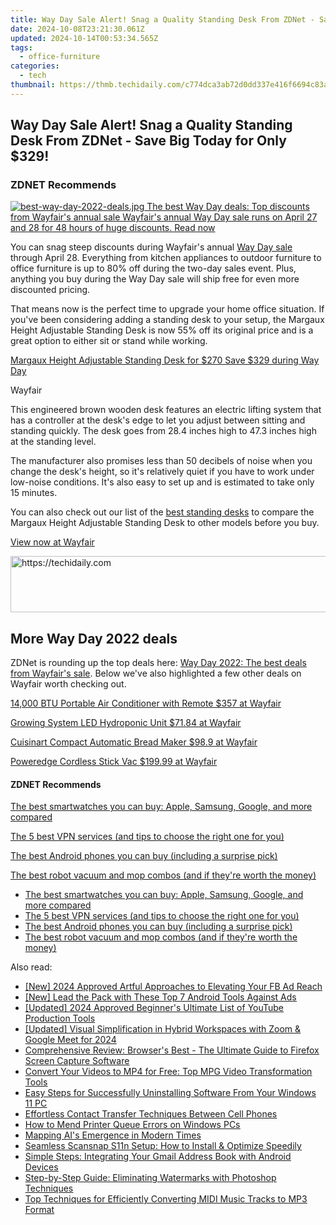 ```yaml
---
title: Way Day Sale Alert! Snag a Quality Standing Desk From ZDNet - Save Big Today for Only $329!
date: 2024-10-08T23:21:30.061Z
updated: 2024-10-14T00:53:34.565Z
tags:
  - office-furniture
categories:
  - tech
thumbnail: https://thmb.techidaily.com/c774dca3ab72d0dd337e416f6694c83a3258e570406ced6f2d33110479fdae4a.jpg
---
```


## Way Day Sale Alert! Snag a Quality Standing Desk From ZDNet - Save Big Today for Only $329!

### **ZDNET** Recommends

[![best-way-day-2022-deals.jpg](https://www.zdnet.com/a/img/resize/d2387210e096ba2e5a0f57dfa6f90a503eb0d55d/2022/04/27/4e9d3b65-8c00-4cad-90b3-93ab7a00f3c0/best-way-day-2022-deals.jpg?auto=webp&fit=crop&frame=1&height=238.5&width=459) The best Way Day deals: Top discounts from Wayfair's annual sale Wayfair's annual Way Day sale runs on April 27 and 28 for 48 hours of huge discounts.  Read now](https://www.zdnet.com/article/best-way-day-deals/)

You can snag steep discounts during Wayfair's annual [Way Day sale](https://www.zdnet.com/article/best-way-day-deals/) through April 28\. Everything from kitchen appliances to outdoor furniture to office furniture is up to 80% off during the two-day sales event. Plus, anything you buy during the Way Day sale will ship free for even more discounted pricing. 

That means now is the perfect time to upgrade your home office situation. If you've been considering adding a standing desk to your setup, the Margaux Height Adjustable Standing Desk is now 55% off its original price and is a great option to either sit or stand while working. 

[Margaux Height Adjustable Standing Desk for $270 Save $329 during Way Day](https://www.anrdoezrs.net/click-9041660-15735083?url=https%3A%2F%2Fwww.wayfair.com%2Ffurniture%2Fpdp%2Fupper-square-margaux-height-adjustable-standing-desk-w006059911.html&sid=zd-%5F%5FCOM%5FCLICK%5FID%5F%5F-dtp) 

Wayfair

This engineered brown wooden desk features an electric lifting system that has a controller at the desk's edge to let you adjust between sitting and standing quickly. The desk goes from 28.4 inches high to 47.3 inches high at the standing level.

The manufacturer also promises less than 50 decibels of noise when you change the desk's height, so it's relatively quiet if you have to work under low-noise conditions. It's also easy to set up and is estimated to take only 15 minutes.

You can also check out our list of the [best standing desks](https://www.zdnet.com/home-and-office/smart-office/best-standing-desks/) to compare the Margaux Height Adjustable Standing Desk to other models before you buy. 

[View now at Wayfair](https://www.anrdoezrs.net/click-9041660-15735083?url=https%3A%2F%2Fwww.wayfair.com%2Ffurniture%2Fpdp%2Fupper-square-margaux-height-adjustable-standing-desk-w006059911.html&sid=zd-%5F%5FCOM%5FCLICK%5FID%5F%5F-dtp) 

<!-- affiliate ads begin -->
<a href="https://appsumo.8odi.net/c/5597632/2144298/7443" target="_top" id="2144298">
  <img src="//a.impactradius-go.com/display-ad/7443-2144298" border="0" alt="https://techidaily.com" width="728" height="90"/>
</a>
<img height="0" width="0" src="https://appsumo.8odi.net/i/5597632/2144298/7443" style="position:absolute;visibility:hidden;" border="0" />
<!-- affiliate ads end -->

## More Way Day 2022 deals

ZDNet is rounding up the top deals here: [Way Day 2022: The best deals from Wayfair's sale](https://www.zdnet.com/article/best-way-day-deals/). Below we've also highlighted a few other deals on Wayfair worth checking out.

[14,000 BTU Portable Air Conditioner with Remote $357 at Wayfair](https://go.shopyourlikes.com/pi/57b1affae07d0329f9a4b3b0c0954f23e94a230b?afId=614548&afCampaignId=zd-%5F%5FCOM%5FCLICK%5FID%5F%5F-dtp&afCreativeId=2993&afPlacementId=2)

[Growing System LED Hydroponic Unit $71.84 at Wayfair](https://go.shopyourlikes.com/pi/d4e43dad64d38c20e8f1d176bd2041ecc1ddc221?afId=614548&afCampaignId=zd-%5F%5FCOM%5FCLICK%5FID%5F%5F-dtp&afCreativeId=2993&afPlacementId=2)

[Cuisinart Compact Automatic Bread Maker $98.9 at Wayfair](https://go.shopyourlikes.com/pi/90aea63ece32ff26b39f377c79ae2062f8a7c587?afId=614548&afCampaignId=zd-%5F%5FCOM%5FCLICK%5FID%5F%5F-dtp&afCreativeId=2993&afPlacementId=2)

[Poweredge Cordless Stick Vac $199.99 at Wayfair](https://www.anrdoezrs.net/click-9041660-15735083?url=https%3A%2F%2Fwww.wayfair.com%2Fappliances%2Fpdp%2Fbissell-poweredge-cordless-stick-vac-bse10145.html&sid=zd-%5F%5FCOM%5FCLICK%5FID%5F%5F-dtp)

#### **ZDNET** Recommends

[The best smartwatches you can buy: Apple, Samsung, Google, and more compared](https://www.zdnet.com/article/best-smartwatch/ "The best smartwatches you can buy: Apple, Samsung, Google, and more compared")

[The 5 best VPN services (and tips to choose the right one for you)](https://www.zdnet.com/article/best-vpn/ "The 5 best VPN services (and tips to choose the right one for you)")

[The best Android phones you can buy (including a surprise pick)](https://www.zdnet.com/article/best-android-phone/ "The best Android phones you can buy (including a surprise pick)")

[The best robot vacuum and mop combos (and if they're worth the money)](https://www.zdnet.com/article/best-robot-vacuum-mop/ "The best robot vacuum and mop combos (and if they're worth the money)")

* [The best smartwatches you can buy: Apple, Samsung, Google, and more compared](https://www.zdnet.com/article/best-smartwatch/ "The best smartwatches you can buy: Apple, Samsung, Google, and more compared")
* [The 5 best VPN services (and tips to choose the right one for you)](https://www.zdnet.com/article/best-vpn/ "The 5 best VPN services (and tips to choose the right one for you)")
* [The best Android phones you can buy (including a surprise pick)](https://www.zdnet.com/article/best-android-phone/ "The best Android phones you can buy (including a surprise pick)")
* [The best robot vacuum and mop combos (and if they're worth the money)](https://www.zdnet.com/article/best-robot-vacuum-mop/ "The best robot vacuum and mop combos (and if they're worth the money)")

<ins class="adsbygoogle"
     style="display:block"
     data-ad-format="autorelaxed"
     data-ad-client="ca-pub-7571918770474297"
     data-ad-slot="1223367746"></ins>

<ins class="adsbygoogle"
     style="display:block"
     data-ad-client="ca-pub-7571918770474297"
     data-ad-slot="8358498916"
     data-ad-format="auto"
     data-full-width-responsive="true"></ins>

<span class="atpl-alsoreadstyle">Also read:</span>
<div><ul>
<li><a href="https://facebook-clips.techidaily.com/new-2024-approved-artful-approaches-to-elevating-your-fb-ad-reach/"><u>[New] 2024 Approved Artful Approaches to Elevating Your FB Ad Reach</u></a></li>
<li><a href="https://youtube-blog.techidaily.com/ead-the-pack-with-these-top-7-android-tools-against-ads/"><u>[New] Lead the Pack with These Top 7 Android Tools Against Ads</u></a></li>
<li><a href="https://youtube-blog.techidaily.com/ed-2024-approved-beginners-ultimate-list-of-youtube-production-tools/"><u>[Updated] 2024 Approved Beginner's Ultimate List of YouTube Production Tools</u></a></li>
<li><a href="https://screen-video-capture.techidaily.com/updated-visual-simplification-in-hybrid-workspaces-with-zoom-and-google-meet-for-2024/"><u>[Updated] Visual Simplification in Hybrid Workspaces with Zoom & Google Meet for 2024</u></a></li>
<li><a href="https://win-docs.techidaily.com/comprehensive-review-browsers-best-the-ultimate-guide-to-firefox-screen-capture-software/"><u>Comprehensive Review: Browser's Best - The Ultimate Guide to Firefox Screen Capture Software</u></a></li>
<li><a href="https://win-docs.techidaily.com/convert-your-videos-to-mp4-for-free-top-mpg-video-transformation-tools/"><u>Convert Your Videos to MP4 for Free: Top MPG Video Transformation Tools</u></a></li>
<li><a href="https://tech-hub.techidaily.com/easy-steps-for-successfully-uninstalling-software-from-your-windows-11-pc/"><u>Easy Steps for Successfully Uninstalling Software From Your Windows 11 PC</u></a></li>
<li><a href="https://win-docs.techidaily.com/effortless-contact-transfer-techniques-between-cell-phones/"><u>Effortless Contact Transfer Techniques Between Cell Phones</u></a></li>
<li><a href="https://printer-issues.techidaily.com/how-to-mend-printer-queue-errors-on-windows-pcs/"><u>How to Mend Printer Queue Errors on Windows PCs</u></a></li>
<li><a href="https://tech-haven.techidaily.com/mapping-ais-emergence-in-modern-times/"><u>Mapping AI's Emergence in Modern Times</u></a></li>
<li><a href="https://hardware-help.techidaily.com/seamless-scansnap-s11n-setup-how-to-install-and-optimize-speedily/"><u>Seamless Scansnap S11n Setup: How to Install & Optimize Speedily</u></a></li>
<li><a href="https://win-docs.techidaily.com/simple-steps-integrating-your-gmail-address-book-with-android-devices/"><u>Simple Steps: Integrating Your Gmail Address Book with Android Devices</u></a></li>
<li><a href="https://win-docs.techidaily.com/step-by-step-guide-eliminating-watermarks-with-photoshop-techniques/"><u>Step-by-Step Guide: Eliminating Watermarks with Photoshop Techniques</u></a></li>
<li><a href="https://win-docs.techidaily.com/top-techniques-for-efficiently-converting-midi-music-tracks-to-mp3-format/"><u>Top Techniques for Efficiently Converting MIDI Music Tracks to MP3 Format</u></a></li>
</ul></div>

